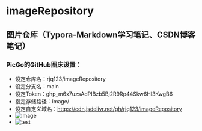 # imageRepository
## 图片仓库（Typora-Markdown学习笔记、CSDN博客笔记）
### PicGo的GitHub图床设置：
+ 设定仓库名：rjq123/imageRepository
+ 设定分支名：main
+ 设定Token：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
+ 指定存储路径：image/
+ 设定自定义域名：https://cdn.jsdelivr.net/gh/rjq123/imageRepository
+ ![image](https://user-images.githubusercontent.com/53927933/164142372-fbc0d9de-7e73-4115-9d62-b0cdcbb74744.png)
+ ![test](https://cdn.jsdelivr.net/gh/rjq123/imageRepository/main/QQ.png)
